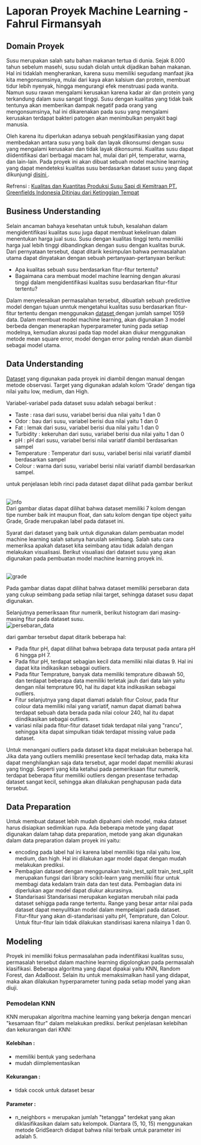 # Laporan Proyek Machine Learning - Fahrul Firmansyah

## Domain Proyek 

Susu merupakan salah satu bahan makanan tertua di dunia. Sejak 8.000 tahun sebelum masehi, susu sudah diolah untuk dijadikan bahan makanan. Hal ini tidaklah mengherankan, karena susu memiliki segudang manfaat jika kita mengonsumsinya, mulai dari kaya akan kalsium dan protein, membuat tidur lebih nyenyak, hingga mengurangi efek menstruasi pada wanita. Namun susu rawan mengalami kerusakan karena kadar air dan protein yang terkandung dalam susu sangat tinggi. Susu dengan kualitas yang tidak baik tentunya akan memberikan dampak negatif pada orang yang mengonsumsinya, hal ini dikarenakan pada susu yang mengalami kerusakan terdapat bakteri patogen akan menimbulkan penyakit bagi manusia. 

Oleh karena itu diperlukan adanya sebuah pengklasifikasian yang dapat membedakan antara susu yang baik dan layak dikonsumsi dengan susu yang mengalami kerusakan dan tidak layak dikonsumsi. Kualitas susu dapat diidentifikasi dari berbagai macam hal, mulai dari pH, temperatur, warna, dan lain-lain. Pada proyek ini akan dibuat sebuah model machine learning yang dapat mendeteksi kualitas susu berdasarkan dataset susu yang dapat dikunjungi <a href="https://www.kaggle.com/datasets/cpluzshrijayan/milkquality"> disini </a>.

Refrensi  : [Kualitas dan Kuantitas Produksi Susu Sapi di Kemitraan PT. Greenfields Indonesia Ditinjau dari Ketinggian Tempat](https://ejournal.unib.ac.id/index.php/jspi/article/view/12295)

## Business Understanding
Selain ancaman bahaya kesehatan untuk tubuh, kesalahan dalam mengidentifikasi kualitas susu juga dapat membuat kekeliruan dalam menentukan harga jual susu. Susu dengan kualitas tinggi tentu memiliki harga jual lebih tinggi dibandingkan dengan susu dengan kualitas buruk. Dari pernyataan tersebut, dapat ditarik kesimpulan bahwa permasalahan utama dapat dinyatakan dengan sebuah pertanyaan-pertanyaan berikut:
- Apa kualitas sebuah susu berdasarkan fitur-fitur tertentu?
- Bagaimana cara membuat model machine learning dengan akurasi tinggi dalam mengidentifikasi kualitas susu berdasarkan fitur-fitur tertentu?

Dalam menyelesaikan permasalahan tersebut, dibuatlah sebuah predictive model dengan tujuan unntuk mengetahui kualitas susu berdasarkan fitur-fitur tertentu dengan menggunakan <a href="https://www.kaggle.com/datasets/cpluzshrijayan/milkquality"> dataset </a> dengan jumlah sampel 1059 data. Dalam membuat model machine learning, akan digunakan 3 model berbeda dengan menerapkan hyperparameter tuning pada setiap modelnya, kemudian akurasi pada tiap model akan diukur menggunakan  metode mean square error, model dengan error paling rendah akan diambil sebagai model utama.

## Data Understanding
<a href="https://www.kaggle.com/datasets/cpluzshrijayan/milkquality">Dataset</a> yang digunakan pada proyek ini diambil dengan manual dengan metode observasi. Target yang digunakan adalah kolom 'Grade' dengan tiga nilai yaitu low, medium, dan High.

Variabel-variabel pada dataset susu adalah sebagai berikut :
- Taste       : rasa dari susu, variabel berisi dua nilai yaitu 1 dan 0
- Odor        : bau dari susu, variabel berisi dua nilai yaitu 1 dan 0
- Fat         : lemak dari susu, variabel berisi dua nilai yaitu 1 dan 0
- Turbidity   : kekeruhan dari susu, variabel berisi dua nilai yaitu 1 dan 0
- pH          : pH dari susu, variabel berisi nilai variatif diambil berdasarkan sampel
- Temperature : Temperatur dari susu, variabel berisi nilai variatif diambil berdasarkan sampel
- Colour      : warna dari susu, variabel berisi nilai variatif diambil berdasarkan sampel. 

untuk penjelasan lebih rinci pada dataset dapat dilihat pada gambar berikut

<br>![info](https://raw.githubusercontent.com/aldebarankwsuperrr/dataset/main/info.jpg)<br>
Dari gambar diatas dapat dilihat bahwa dataset memiliki 7 kolom dengan tipe number baik int maupun float, dan satu kolom dengan tipe object yaitu Grade, Grade merupakan label pada dataset ini.

Syarat dari dataset yang baik untuk digunakan dalam pembuatan model machine learning salah satunya haruslah seimbang. Salah satu cara memeriksa apakah dataset kita seimbang atau tidak adalah dengan melakukan visualisasi. Berikut visualiasi dari dataset susu yang akan digunakan pada pembuatan model machine learning proyek ini.

<br>![grade](https://raw.githubusercontent.com/aldebarankwsuperrr/dataset/main/grade.png)<br>

Pada gambar diatas dapat dilihat bahwa dataset memiliki persebaran data yang cukup seimbang pada setiap nilai target, sehingga dataset susu dapat digunakan. 

Selanjutnya pemeriksaan fitur numerik, berikut histogram dari masing-masing fitur pada dataset susu.
<br>![persebaran_data](https://raw.githubusercontent.com/aldebarankwsuperrr/dataset/main/persebaran_data.png)<br>

dari gambar tersebut dapat ditarik beberapa hal:
- Pada fitur pH, dapat dilihat bahwa bebrapa data terpusat pada antara pH 6 hingga pH 7.
- Pada fitur pH, terdapat sebagian kecil data memiliki nilai diatas 9. Hal ini dapat kita indikasikan sebagai outliers.
- Pada fitur Temprature, banyak data memiliki temprature dibawah 50, dan terdapat beberapa data memiliki terletak jauh dari data lain yaitu dengan nilai temprature 90, hal itu dapat kita indikasikan sebagai outliers.
- Fitur selanjutnya yang dapat diamati adalah fitur Colour, pada fitur colour data memiliki nilai yang variatif, namun dapat diamati bahwa terdapat sebuah data berada pada nilai colour 240, hal itu dapat diindikasikan sebagai outliers.
- variasi nilai pada fitur-fitur dataset tidak terdapat nilai yang "rancu", sehingga kita dapat simpulkan tidak terdapat missing value pada dataset.

Untuk menangani outliers pada dataset kita dapat melakukan beberapa hal. Jika data yang outliers memiliki presentase kecil terhadap data, maka kita dapat menghilangkan saja data tersebut, agar model dapat memiliki akurasi yang tinggi. Seperti yang kita ketahui pada pemeriksaan fitur numerik, terdapat beberapa fitur memiliki outliers dengan presentase terhadap dataset sangat kecil, sehingga akan dilakukan penghapusan pada data tersebut.

## Data Preparation

Untuk membuat dataset lebih mudah dipahami oleh model, maka dataset harus disiapkan sedimikian rupa. Ada beberapa metode yang dapat digunakan dalam tahap data preparation, metode yang akan digunakan dalam data preparation dalam proyek ini yaitu:
- encoding pada label 
  hal ini karena label memiliki tiga nilai yaitu low, medium, dan high. Hal ini dilakukan agar model dapat dengan mudah melakukan prediksi.
- Pembagian dataset dengan menggunakan train_test_split
  train_test_split merupakan fungsi dari library scikit-learn yang memiliki fitur untuk membagi data kedalam train data dan test data. Pembagian data ini diperlukan     agar model dapat diukur akurasinya.
- Standarisasi
  Standarisasi merupakan kegiatan merubah nilai pada dataset sehigga pada range tertentu. Range yang besar antar nilai pada dataset dapat menyulitkan model dalam mempelajari pada dataset. Fitur-fitur yang akan di-standarisasi yaitu pH, Temprature, dan Colour. Untuk fitur-fitur lain tidak dilakukan standirisasi karena nilainya 1 dan 0.
 
 ## Modeling
 Proyek ini memiliki fokus permasalahan pada indentifikasi kualitas susu, permasalah tersebut dalam machine learning digolongkan pada permasalah klasifikasi. Beberapa algoritma yang dapat dipakai yaitu KNN, Random Forest, dan AdaBoost. Selain itu untuk memaksimalkan hasil yang didapat, maka akan dilakukan hyperparameter tuning pada setiap model yang akan diuji.

### Pemodelan KNN
KNN merupakan algoritma machine learning yang bekerja dengan mencari "kesamaan fitur" dalam melakukan prediksi. berikut penjelasan kelebihan dan kekurangan dari KNN:

#### Kelebihan :
- memiliki bentuk yang sederhana
- mudah diimplementasikan

#### Kekurangan :
- tidak cocok untuk dataset besar

#### Parameter :
- n_neighbors = merupakan jumlah "tetangga" terdekat yang akan diklasifikasikan dalam satu kelompok. Diantara (5, 10, 15) menggunakan metode GridSearch didapat bahwa nilai terbaik untuk parameter ini adalah 5.
